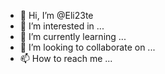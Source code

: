 - 👋 Hi, I’m @Eli23te
- 👀 I’m interested in ...
- 🌱 I’m currently learning ...
- 💞️ I’m looking to collaborate on ...
- 📫 How to reach me ...

<!---
Eli23te/Eli23te is a ✨ special ✨ repository because its `README.md` (this file) appears on your GitHub profile.
You can click the Preview link to take a look at your changes.
--->
